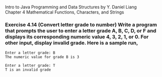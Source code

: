 Intro to Java Programming and Data Structures by Y. Daniel Liang <br/>
Chapter 4 Mathematical Functions, Characters, and Strings

### Exercise 4.14 (Convert letter grade to number) Write a program that prompts the user to enter a letter grade A, B, C, D, or F and displays its corresponding numeric value 4, 3, 2, 1, or 0. For other input, display invalid grade. Here is a sample run,

    Enter a letter grade: B
    The numeric value for grade B is 3
    
    Enter a letter grade: T
    T is an invalid grade
